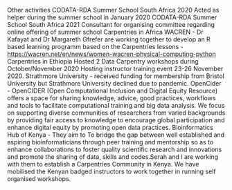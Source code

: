 Other activities
CODATA-RDA Summer School South Africa 2020 
Acted as helper during the summer school in January 2020
CODATA-RDA Summer School South Africa 2021
Consultant for organising committee regarding online offering of summer school
Carpentries in Africa
WACREN - Dr Kafayat  and Dr Margareth Gfrefer are working together to develop an R based learning programm based on the Carpentries lessons - https://wacren.net/en/news/women-wacren-physical-computing-python
Carpentries in Ethiopia
Hosted 2 Data Carpentry workshops during October/November 2020
Hosting instructor training event 23-26 November 2020. 
Strathmore University - received funding for membership from Bristol University but Strathmore University declined due to pandemic. 
OpenCider - OpenCIDER (Open Computational Inclusion and Digital Equity Resource) offers a space for sharing knowledge, advice, good practices, workflows and tools to facilitate computational training and big data analysis. We focus on supporting diverse communities of researchers from varied backgrounds by providing fair access to knowledge to encourage global participation and enhance digital equity by promoting open data practices.
Bioinformatics Hub of Kenya - They aim to To bridge the gap between well established and aspiring bioinformaticians through peer training and mentorship so as to enhance collaborations to foster quality scientific research and innovations and promote the sharing of data, skills and codes.Serah and I are working with them to establish a Carpentries Community in Kenya. We have mobilised the Kenyan badged instructors to work together in running self organised workshops. 


